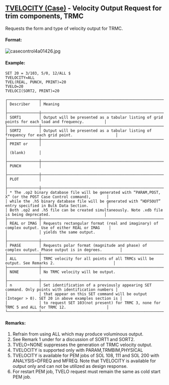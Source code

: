 ## [TVELOCITY (Case)](https://nexus.hexagon.com/documentationcenter/bundle/MSC_Nastran_2022.4/page/Nastran_Combined_Book/qrg/casecontrol4a/TOC.TVELOCITY.Case.xhtml) - Velocity Output Request for trim components, TRMC

Requests the form and type of velocity output for TRMC.

#### Format:

![casecontrol4a01426.jpg](https://help-be.hexagonmi.com/bundle/MSC_Nastran_2022.4/page/Nastran_Combined_Book/qrg/casecontrol4a/../../../assets/casecontrol4a01426.jpg?_LANG=enus)  

#### Example:

```nastran
SET 20 = 3/103, 5/0, 12/ALL $
TVELOCITY=ALL
TVEL(REAL, PUNCH, PRINT)=20
TVELO=20
TVELOCI(SORT2, PRINT)=20
```

```text
┌──────────────┬───────────────────────────────────────────────────────────────────────────────────────────────────┐
│ Describer    │ Meaning                                                                                           │
├──────────────┼───────────────────────────────────────────────────────────────────────────────────────────────────┤
│ SORT1        │ Output will be presented as a tabular listing of grid points for each load and frequency.         │
├──────────────┼───────────────────────────────────────────────────────────────────────────────────────────────────┤
│ SORT2        │ Output will be presented as a tabular listing of frequency for each grid point.                   │
├──────────────┼───────────────────────────────────────────────────────────────────────────────────────────────────┤
│ PRINT or     │                                                                                                   │
│ (blank)      │                                                                                                   │
├──────────────┼───────────────────────────────────────────────────────────────────────────────────────────────────┤
│ PUNCH        │                                                                                                   │
├──────────────┼───────────────────────────────────────────────────────────────────────────────────────────────────┤
│ PLOT         │                                                                                                   │
├──────────────┼───────────────────────────────────────────────────────────────────────────────────────────────────┤
│ * The .op2 binary database file will be generated with “PARAM,POST, X” (or the POST Case Control command),       │
│ while the .h5 binary database file will be generated with “HDF5OUT” entry specified in Bulk Data Section.        │
│ Both .op2 and .h5 file can be created simultaneously. Note .xdb file is being deprecated.                        │
├──────────────┼───────────────────────────────────────────────────────────────────────────────────────────────────┤
│ REAL or IMAG │ Requests rectangular format (real and imaginary) of complex output. Use of either REAL or IMAG    │
│              │ yields the same output.                                                                           │
├──────────────┼───────────────────────────────────────────────────────────────────────────────────────────────────┤
│ PHASE        │ Requests polar format (magnitude and phase) of complex output. Phase output is in degrees.        │
├──────────────┼───────────────────────────────────────────────────────────────────────────────────────────────────┤
│ ALL          │ TRMC velocity for all points of all TRMCs will be output. See Remarks 2.                          │
├──────────────┼───────────────────────────────────────────────────────────────────────────────────────────────────┤
│ NONE         │ No TRMC velocity will be output.                                                                  │
├──────────────┼───────────────────────────────────────────────────────────────────────────────────────────────────┤
│ n            │ Set identification of a previously appearing SET command. Only points with identification numbers │
│              │ that appear on this SET command will be output (Integer > 0). SET 20 in above examples section is │
│              │ to request SET 103(not present) for TRMC 3, none for TRMC 5 and ALL for TRMC 12.                  │
└──────────────┴───────────────────────────────────────────────────────────────────────────────────────────────────┘
```

#### Remarks:

1. Refrain from using ALL which may produce voluminous output.
2. See Remark 1 under   for a discussion of SORT1 and SORT2.
3. TVELO=NONE suppresses the generation of TRMC velocity output.
4. TVELOCITY is supported only with PARAM,TRMBIM,PHYSICAL
5. TVELOCITY is available for PEM jobs of SOL 108, 111 and SOL 200 with ANALYSIS=DFREQ and MFREQ. Note that TVELOCITY is available for output only and can not be utilized as design response.
6. For restart PEM job, TVELO request must remain the same as cold start PEM job.
